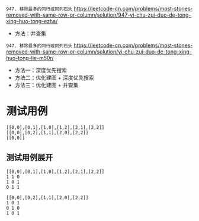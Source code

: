 
`947. 移除最多的同行或同列石头` https://leetcode-cn.com/problems/most-stones-removed-with-same-row-or-column/solution/947-yi-chu-zui-duo-de-tong-xing-huo-tong-ezha/
- 方法：并查集

`947. 移除最多的同行或同列石头` https://leetcode-cn.com/problems/most-stones-removed-with-same-row-or-column/solution/yi-chu-zui-duo-de-tong-xing-huo-tong-lie-m50r/
- 方法一：深度优先搜索
- 方法二：优化建图 + 深度优先搜索
- 方法三：优化建图 + 并查集

# 测试用例

```
[[0,0],[0,1],[1,0],[1,2],[2,1],[2,2]]
[[0,0],[0,2],[1,1],[2,0],[2,2]]
[[0,0]]
```

## 测试用例展开

```
[[0,0],[0,1],[1,0],[1,2],[2,1],[2,2]]
1 1 0
1 0 1
0 1 1

[[0,0],[0,2],[1,1],[2,0],[2,2]]
1 0 1
0 1 0
1 0 1
```
